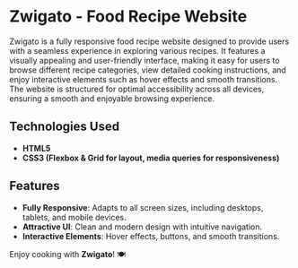 
 # Zwigato - Food Recipe Website

Zwigato is a fully responsive food recipe website designed to provide users with a seamless experience in exploring various recipes. It features a visually appealing and user-friendly interface, making it easy for users to browse different recipe categories, view detailed cooking instructions, and enjoy interactive elements such as hover effects and smooth transitions. The website is structured for optimal accessibility across all devices, ensuring a smooth and enjoyable browsing experience.

## Technologies Used
- **HTML5**
- **CSS3 (Flexbox & Grid for layout, media queries for responsiveness)**

## Features
- **Fully Responsive**: Adapts to all screen sizes, including desktops, tablets, and mobile devices.
- **Attractive UI**: Clean and modern design with intuitive navigation.
- **Interactive Elements**: Hover effects, buttons, and smooth transitions.

Enjoy cooking with **Zwigato**! 🍽️

